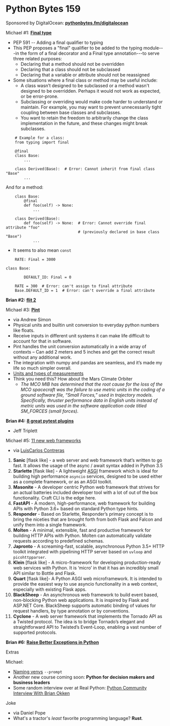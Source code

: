 # Python Bytes 159

Sponsored by DigitalOcean: [**pythonbytes.fm/digitalocean**](http://pythonbytes.fm/digitalocean)

Michael #1: [**Final type**](https://www.python.org/dev/peps/pep-0591/)

- PEP 591 -- Adding a final qualifier to typing
- This PEP proposes a "final" qualifier to be added to the typing module---in the form of a final decorator and a Final type annotation---to serve three related purposes:
	- Declaring that a method should not be overridden
	- Declaring that a class should not be subclassed
	- Declaring that a variable or attribute should not be reassigned
- Some situations where a final class or method may be useful include:
	- A class wasn’t designed to be subclassed or a method wasn't designed to be overridden. Perhaps it would not work as expected, or be error-prone.
	- Subclassing or overriding would make code harder to understand or maintain. For example, you may want to prevent unnecessarily tight coupling between base classes and subclasses.
	- You want to retain the freedom to arbitrarily change the class implementation in the future, and these changes might break subclasses.

```
    # Example for a class:
    from typing import final
    
    @final
    class Base:
        ...
    
    class Derived(Base):  # Error: Cannot inherit from final class "Base"
        ...
```

And for a method:

```
    class Base:
        @final
        def foo(self) -> None:
            ...
    
    class Derived(Base):
        def foo(self) -> None:  # Error: Cannot override final attribute "foo"
                                # (previously declared in base class "Base")
            ...
```

- It seems to also mean `const`

```
    RATE: Final = 3000

class Base:

        DEFAULT_ID: Final = 0
    
    RATE = 300  # Error: can't assign to final attribute
    Base.DEFAULT_ID = 1  # Error: can't override a final attribute
```

**Brian #2:** [**flit 2**](https://flit.readthedocs.io/en/latest/history.html)

Michael #3: [**Pint**](https://pint.readthedocs.io/en/0.9/)

- via Andrew Simon
- Physical units and builtin unit conversion to everyday python numbers like floats. 
- Receive inputs in different unit systems it can make life difficult to account for that in software. 
- Pint handles the unit conversion automatically in a wide array of contexts – Can add 2 meters and 5 inches and get the correct result without any additional work. 
- The integration with numpy and pandas are seamless, and it’s made my life so much simpler overall. 
- [Units and types of measurements](https://github.com/hgrecco/pint/blob/master/pint/default_en.txt)
- Think you need this? How about the Mars Climate Orbiter 
	- *The MCO MIB has determined that the root cause for the loss of the MCO spacecraft was the failure to use metric units in the coding of a ground software file, “Small Forces,” used in trajectory models. Specifically, thruster performance data in English units instead of metric units was used in the software application code titled SM_FORCES (small forces).*

**Brian #4:** [**8 great pytest plugins**](https://opensource.com/article/18/6/pytest-plugins)
- Jeff Triplett

Michael #5: [11 new web frameworks](https://deepsource.io/blog/new-python-web-frameworks/)

- via [LuisCarlos Contreras](https://twitter.com/chui_k)

1. **Sanic** [flask like] - a web server and web framework that’s written to go fast. It allows the usage of the async / await syntax added in Python 3.5
2. **Starlette** [flask like] - A lightweight [ASGI](https://asgi.readthedocs.io/en/latest/) framework which is ideal for building high performance `asyncio` services, designed to be used either as a complete framework, or as an ASGI toolkit.
3. **Masonite** - A developer centric Python web framework that strives for an actual batteries included developer tool with a lot of out of the box functionality. Craft CLI is the edge here.
4. **FastAPI** - A modern, high-performance, web framework for building APIs with Python 3.6+ based on standard Python type hints.
5. **Responder** - Based on Starlette, Responder’s primary concept is to bring the niceties that are brought forth from both Flask and Falcon and unify them into a single framework.
6. **Molten** - A minimal, extensible, fast and productive framework for building HTTP APIs with Python. Molten can automatically validate requests according to predefined schemas.
7. **Japronto** - A screaming-fast, scalable, asynchronous Python 3.5+ HTTP toolkit integrated with pipelining HTTP server based on `uvloop` and `picohttpparser`.
8. **Klein** [flask like] - A micro-framework for developing production-ready web services with Python. It is ‘micro’ in that it has an incredibly small API similar to Bottle and Flask.
9. **Quart** [flask like]- A Python ASGI web microframework. It is intended to provide the easiest way to use asyncio functionality in a web context, especially with existing Flask apps.
10. **BlackSheep** - An asynchronous web framework to build event based, non-blocking Python web applications. It is inspired by Flask and ASP.NET Core. BlackSheep supports automatic binding of values for request handlers, by type annotation or by conventions.
11. **Cyclone** - A web server framework that implements the Tornado API as a Twisted protocol. The idea is to bridge Tornado’s elegant and straightforward API to Twisted’s Event-Loop, enabling a vast number of supported protocols.

**Brian #6:** [**Raise Better Exceptions in Python**](https://orbifold.xyz/raising-exceptions.html)

Extras

Michael: 

- [Naming venvs](https://twitter.com/brettsky/status/1197943833813635072) `--prompt` 
- Another new course coming soon: **Python for decision makers and business leaders**
- Some random interview over at Real Python: [Python Community Interview With Brian Okken](https://pycoders.com/link/2966/yrq2q8ogch)

Joke

- via Daniel Pope 
- What's a tractor's *least* favorite programming language? **Rust**.
